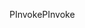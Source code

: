 <span data-ttu-id="c40f9-101">PInvoke</span><span class="sxs-lookup"><span data-stu-id="c40f9-101">PInvoke</span></span>